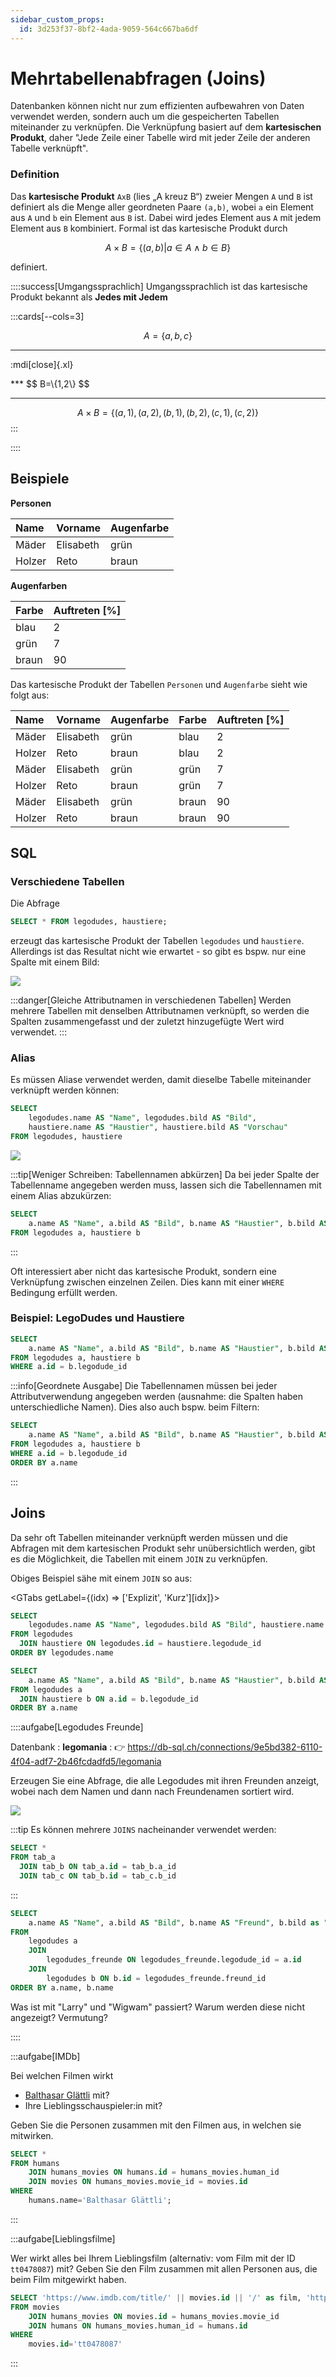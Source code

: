 ```yaml
---
sidebar_custom_props:
  id: 3d253f37-8bf2-4ada-9059-564c667ba6df
---
```

# Mehrtabellenabfragen (Joins)

Datenbanken können nicht nur zum effizienten aufbewahren von Daten verwendet werden, sondern auch um die gespeicherten Tabellen miteinander zu verknüpfen. Die Verknüpfung basiert auf dem **kartesischen Produkt**, daher "Jede Zeile einer Tabelle wird mit jeder Zeile der anderen Tabelle verknüpft".


### Definition
Das **kartesische Produkt** `AxB` (lies „A kreuz B“) zweier Mengen `A` und `B` ist definiert als die Menge aller geordneten Paare `(a,b)`, wobei `a` ein Element aus `A` und `b` ein Element aus `B` ist. Dabei wird jedes Element aus `A` mit jedem Element aus `B` kombiniert. Formal ist das kartesische Produkt durch

$$
A\times B=\{(a,b)|a\in A\land b\in B\}
$$

definiert.

::::success[Umgangssprachlich]
Umgangssprachlich ist das kartesische Produkt bekannt als **Jedes mit Jedem**

:::cards[--cols=3]

$$
A=\{a,b,c\}
$$

***
<div style={{display: 'flex', justifyContent: 'center'}}>

:mdi[close]{.xl}
</div>
***
$$
B=\{1,2\}
$$

***

$$
A\times B=\{(a,1),(a,2),(b,1),(b,2),(c,1),(c,2)\}
$$
:::

::::

## Beispiele


__Personen__

<div className="slim compact left border">

| Name   | Vorname   | Augenfarbe |
|:-------|:----------|:-----------|
| Mäder  | Elisabeth | grün       |
| Holzer | Reto      | braun      |
</div>

__Augenfarben__

<div className="slim compact left border">

| Farbe | Auftreten [%] |
|:------|:--------------|
| blau  | 2             |
| grün  | 7             |
| braun | 90            |

</div>

Das kartesische Produkt der Tabellen `Personen` und `Augenfarbe` sieht wie folgt aus:

<div className="slim compact left border">

| Name   | Vorname   | Augenfarbe | Farbe | Auftreten  [%] |
|:-------|:----------|:-----------|:------|:---------------|
| Mäder  | Elisabeth | grün       | blau  | 2              |
| Holzer | Reto      | braun      | blau  | 2              |
| Mäder  | Elisabeth | grün       | grün  | 7              |
| Holzer | Reto      | braun      | grün  | 7              |
| Mäder  | Elisabeth | grün       | braun | 90             |
| Holzer | Reto      | braun      | braun | 90             |

</div>

## SQL

### Verschiedene Tabellen

Die Abfrage

```sql
SELECT * FROM legodudes, haustiere;
```
erzeugt das kartesische Produkt der Tabellen `legodudes` und `haustiere`. Allerdings ist das Resultat nicht wie erwartet - so gibt es bspw. nur eine Spalte mit einem Bild:

![](images/sql-no-alias-cartesian-query.png)

:::danger[Gleiche Attributnamen in verschiedenen Tabellen]
Werden mehrere Tabellen mit denselben Attributnamen verknüpft, so werden die Spalten zusammengefasst und der zuletzt hinzugefügte Wert wird verwendet.
:::

### Alias
Es müssen Aliase verwendet werden, damit dieselbe Tabelle miteinander verknüpft werden können:
```sql
SELECT 
    legodudes.name AS "Name", legodudes.bild AS "Bild", 
    haustiere.name AS "Haustier", haustiere.bild AS "Vorschau" 
FROM legodudes, haustiere
```

![](images/sql-alias-cartesian-query.png)

:::tip[Weniger Schreiben: Tabellennamen abkürzen]
Da bei jeder Spalte der Tabellenname angegeben werden muss, lassen sich die Tabellennamen mit einem Alias abzukürzen:

```sql
SELECT 
    a.name AS "Name", a.bild AS "Bild", b.name AS "Haustier", b.bild AS "Vorschau" 
FROM legodudes a, haustiere b
```
:::


Oft interessiert aber nicht das kartesische Produkt, sondern eine Verknüpfung zwischen einzelnen Zeilen. Dies kann mit einer `WHERE` Bedingung erfüllt werden.
### Beispiel: LegoDudes und Haustiere

```sql
SELECT 
    a.name AS "Name", a.bild AS "Bild", b.name AS "Haustier", b.bild AS "Vorschau" 
FROM legodudes a, haustiere b
WHERE a.id = b.legodude_id
```

:::info[Geordnete Ausgabe]
Die Tabellennamen müssen bei jeder Attributverwendung angegeben werden (ausnahme: die Spalten haben unterschiedliche Namen). Dies also auch bspw. beim Filtern:

```sql
SELECT 
    a.name AS "Name", a.bild AS "Bild", b.name AS "Haustier", b.bild AS "Vorschau" 
FROM legodudes a, haustiere b
WHERE a.id = b.legodude_id
ORDER BY a.name
```
:::



## Joins

Da sehr oft Tabellen miteinander verknüpft werden müssen und die Abfragen mit dem kartesischen Produkt sehr unübersichtlich werden, gibt es die Möglichkeit, die Tabellen mit einem `JOIN` zu verknüpfen.

Obiges Beispiel sähe mit einem `JOIN` so aus:

<GTabs getLabel={(idx) => ['Explizit', 'Kurz'][idx]}>

```sql
SELECT 
    legodudes.name AS "Name", legodudes.bild AS "Bild", haustiere.name AS "Haustier", haustiere.bild AS "Vorschau" 
FROM legodudes
  JOIN haustiere ON legodudes.id = haustiere.legodude_id
ORDER BY legodudes.name
```

```sql
SELECT 
    a.name AS "Name", a.bild AS "Bild", b.name AS "Haustier", b.bild AS "Vorschau" 
FROM legodudes a
  JOIN haustiere b ON a.id = b.legodude_id
ORDER BY a.name
```

</GTabs>

::::aufgabe[Legodudes Freunde]
<Answer type="state" webKey="0408cad3-a23a-42d0-861a-c4ed127eab7a" />

Datenbank
: __legomania__
: 👉 https://db-sql.ch/connections/9e5bd382-6110-4f04-adf7-2b46fcdadfd5/legomania

Erzeugen Sie eine Abfrage, die alle Legodudes mit ihren Freunden anzeigt, wobei nach dem Namen und dann nach Freundenamen sortiert wird.


![](images/join-legodudes-freunde.png)

:::tip
Es können mehrere `JOINS` nacheinander verwendet werden:

```sql
SELECT *
FROM tab_a
  JOIN tab_b ON tab_a.id = tab_b.a_id
  JOIN tab_c ON tab_b.id = tab_c.b_id
```
:::

<Answer type="text" webKey="18c78d4f-3658-4155-a2a9-310457938048" monospace />

<Solution webKey="c046c3cb-bd5e-48e2-b0e9-fbe9487a3980">

```sql
SELECT
    a.name AS "Name", a.bild AS "Bild", b.name AS "Freund", b.bild as "Freund Bild"
FROM
    legodudes a
    JOIN
        legodudes_freunde ON legodudes_freunde.legodude_id = a.id
    JOIN
        legodudes b ON b.id = legodudes_freunde.freund_id
ORDER BY a.name, b.name
```
</Solution>

Was ist mit "Larry" und "Wigwam" passiert? Warum werden diese nicht angezeigt? Vermutung?

<Answer type="text" webKey="95f370c5-8cbb-408a-996f-dbd7e98a4f25" />
::::

:::aufgabe[IMDb]
<Answer type="state" webKey="72bc2c78-c0a2-4648-9c32-4a868bf86279" />

Bei welchen Filmen wirkt
- [Balthasar Glättli](https://de.wikipedia.org/wiki/Balthasar_Gl%C3%A4ttli) mit?
- Ihre Lieblingsschauspieler:in mit?

Geben Sie die Personen zusammen mit den Filmen aus, in welchen sie mitwirken.

<Solution webKey="adf6fe79-7d87-4b5c-874d-edfbfb172add">

```sql
SELECT *
FROM humans
    JOIN humans_movies ON humans.id = humans_movies.human_id
    JOIN movies ON humans_movies.movie_id = movies.id
WHERE
    humans.name='Balthasar Glättli';
```
</Solution>

:::


:::aufgabe[Lieblingsfilme]
<Answer type="state" webKey="9de46f19-da36-4c0a-a2ae-3c7c037b1544" />

Wer wirkt alles bei Ihrem Lieblingsfilm (alternativ: vom Film mit der ID `tt0478087`) mit?
Geben Sie den Film zusammen mit allen Personen aus, die beim Film mitgewirkt haben.


<Solution webKey="adf6fe79-7d87-4b5c-874d-edfbfb172add">

```sql
SELECT 'https://www.imdb.com/title/' || movies.id || '/' as film, 'https://www.imdb.com/name/' || humans.id || '/' as human, *
FROM movies
    JOIN humans_movies ON movies.id = humans_movies.movie_id
    JOIN humans ON humans_movies.human_id = humans.id
WHERE
    movies.id='tt0478087'
```
</Solution>

:::